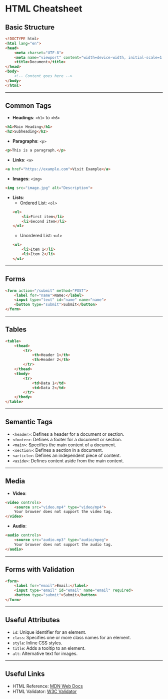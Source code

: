 # HTML Cheatsheet

## Basic Structure
```html
<!DOCTYPE html>
<html lang="en">
<head>
    <meta charset="UTF-8">
    <meta name="viewport" content="width=device-width, initial-scale=1.0">
    <title>Document</title>
</head>
<body>
    <!-- Content goes here -->
</body>
</html>
```

---

## Common Tags
- **Headings**: `<h1>` to `<h6>`
```html
<h1>Main Heading</h1>
<h2>Subheading</h2>
```

- **Paragraphs**: `<p>`
```html
<p>This is a paragraph.</p>
```

- **Links**: `<a>`
```html
<a href="https://example.com">Visit Example</a>
```

- **Images**: `<img>`
```html
<img src="image.jpg" alt="Description">
```

- **Lists**:
  - Ordered List: `<ol>`
  ```html
  <ol>
      <li>First item</li>
      <li>Second item</li>
  </ol>
  ```
  - Unordered List: `<ul>`
  ```html
  <ul>
      <li>Item 1</li>
      <li>Item 2</li>
  </ul>
  ```

---

## Forms
```html
<form action="/submit" method="POST">
    <label for="name">Name:</label>
    <input type="text" id="name" name="name">
    <button type="submit">Submit</button>
</form>
```

---

## Tables
```html
<table>
    <thead>
        <tr>
            <th>Header 1</th>
            <th>Header 2</th>
        </tr>
    </thead>
    <tbody>
        <tr>
            <td>Data 1</td>
            <td>Data 2</td>
        </tr>
    </tbody>
</table>
```

---

## Semantic Tags
- `<header>`: Defines a header for a document or section.
- `<footer>`: Defines a footer for a document or section.
- `<main>`: Specifies the main content of a document.
- `<section>`: Defines a section in a document.
- `<article>`: Defines an independent piece of content.
- `<aside>`: Defines content aside from the main content.

---

## Media
- **Video**:
```html
<video controls>
    <source src="video.mp4" type="video/mp4">
    Your browser does not support the video tag.
</video>
```

- **Audio**:
```html
<audio controls>
    <source src="audio.mp3" type="audio/mpeg">
    Your browser does not support the audio tag.
</audio>
```

---

## Forms with Validation
```html
<form>
    <label for="email">Email:</label>
    <input type="email" id="email" name="email" required>
    <button type="submit">Submit</button>
</form>
```

---

## Useful Attributes
- `id`: Unique identifier for an element.
- `class`: Specifies one or more class names for an element.
- `style`: Inline CSS styles.
- `title`: Adds a tooltip to an element.
- `alt`: Alternative text for images.

---

## Useful Links
- HTML Reference: [MDN Web Docs](https://developer.mozilla.org/en-US/docs/Web/HTML)
- HTML Validator: [W3C Validator](https://validator.w3.org/)